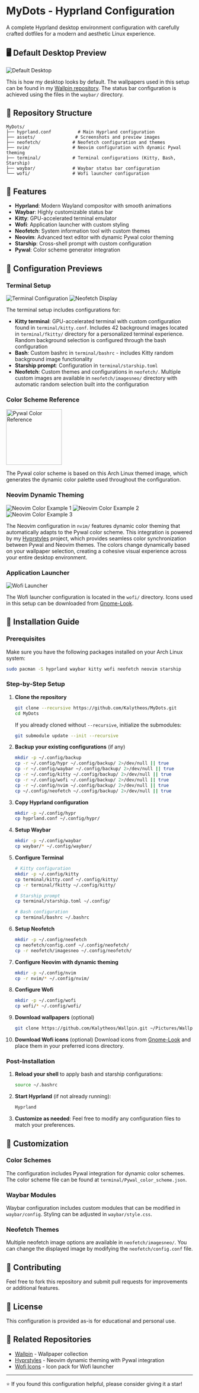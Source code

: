 # MyDots - Hyprland Configuration

A complete Hyprland desktop environment configuration with carefully crafted dotfiles for a modern and aesthetic Linux experience.

## 🖥️ Default Desktop Preview

![Default Desktop](assets/captura.png)

This is how my desktop looks by default. The wallpapers used in this setup can be found in my [Wallpin repository](https://github.com/Kalytheos/Wallpin). The status bar configuration is achieved using the files in the `waybar/` directory.

## 📁 Repository Structure

```
MyDots/
├── hyprland.conf          # Main Hyprland configuration
├── assets/               # Screenshots and preview images
├── neofetch/            # Neofetch configuration and themes
├── nvim/                # Neovim configuration with dynamic Pywal theming
├── terminal/            # Terminal configurations (Kitty, Bash, Starship)
├── waybar/              # Waybar status bar configuration
└── wofi/                # Wofi launcher configuration
```

## 🎯 Features

- **Hyprland**: Modern Wayland compositor with smooth animations
- **Waybar**: Highly customizable status bar
- **Kitty**: GPU-accelerated terminal emulator
- **Wofi**: Application launcher with custom styling
- **Neofetch**: System information tool with custom themes
- **Neovim**: Advanced text editor with dynamic Pywal color theming
- **Starship**: Cross-shell prompt with custom configuration
- **Pywal**: Color scheme generator integration

## 📸 Configuration Previews

### Terminal Setup
![Terminal Configuration](assets/kitty.png)
![Neofetch Display](assets/neofetch.png)

The terminal setup includes configurations for:
- **Kitty terminal**: GPU-accelerated terminal with custom configuration found in `terminal/kitty.conf`. Includes 42 background images located in `terminal/fkitty/` directory for a personalized terminal experience. Random background selection is configured through the bash configuration
- **Bash**: Custom bashrc in `terminal/bashrc` - includes Kitty random background image functionality
- **Starship prompt**: Configuration in `terminal/starship.toml`
- **Neofetch**: Custom themes and configurations in `neofetch/`. Multiple custom images are available in `neofetch/imagesneo/` directory with automatic random selection built into the configuration

### Color Scheme Reference
<img src="assets/arch.png" alt="Pywal Color Reference" width="150">

The Pywal color scheme is based on this Arch Linux themed image, which generates the dynamic color palette used throughout the configuration.

### Neovim Dynamic Theming
![Neovim Color Example 1](assets/nvimcolor.png)
![Neovim Color Example 2](assets/nvimcolors1.png)
![Neovim Color Example 3](assets/nvimcolors2.png)

The Neovim configuration in `nvim/` features dynamic color theming that automatically adapts to the Pywal color scheme. This integration is powered by my [Hyprstyles](https://github.com/Kalytheos/Hyprstyles) project, which provides seamless color synchronization between Pywal and Neovim themes. The colors change dynamically based on your wallpaper selection, creating a cohesive visual experience across your entire desktop environment.

### Application Launcher
![Wofi Launcher](assets/wofi.png)

The Wofi launcher configuration is located in the `wofi/` directory. Icons used in this setup can be downloaded from [Gnome-Look](https://www.gnome-look.org/p/2128085).

## 🚀 Installation Guide

### Prerequisites

Make sure you have the following packages installed on your Arch Linux system:

```bash
sudo pacman -S hyprland waybar kitty wofi neofetch neovim starship
```

### Step-by-Step Setup

1. **Clone the repository**
   ```bash
   git clone --recursive https://github.com/Kalytheos/MyDots.git
   cd MyDots
   ```
   
   If you already cloned without `--recursive`, initialize the submodules:
   ```bash
   git submodule update --init --recursive
   ```

2. **Backup your existing configurations** (if any)
   ```bash
   mkdir -p ~/.config/backup
   cp -r ~/.config/hypr ~/.config/backup/ 2>/dev/null || true
   cp -r ~/.config/waybar ~/.config/backup/ 2>/dev/null || true
   cp -r ~/.config/kitty ~/.config/backup/ 2>/dev/null || true
   cp -r ~/.config/wofi ~/.config/backup/ 2>/dev/null || true
   cp -r ~/.config/nvim ~/.config/backup/ 2>/dev/null || true
   cp ~/.config/neofetch ~/.config/backup/ 2>/dev/null || true
   ```

3. **Copy Hyprland configuration**
   ```bash
   mkdir -p ~/.config/hypr
   cp hyprland.conf ~/.config/hypr/
   ```

4. **Setup Waybar**
   ```bash
   mkdir -p ~/.config/waybar
   cp waybar/* ~/.config/waybar/
   ```

5. **Configure Terminal**
   ```bash
   # Kitty configuration
   mkdir -p ~/.config/kitty
   cp terminal/kitty.conf ~/.config/kitty/
   cp -r terminal/fkitty ~/.config/kitty/
   
   # Starship prompt
   cp terminal/starship.toml ~/.config/
   
   # Bash configuration
   cp terminal/bashrc ~/.bashrc
   ```

6. **Setup Neofetch**
   ```bash
   mkdir -p ~/.config/neofetch
   cp neofetch/config.conf ~/.config/neofetch/
   cp -r neofetch/imagesneo ~/.config/neofetch/
   ```

7. **Configure Neovim with dynamic theming**
   ```bash
   mkdir -p ~/.config/nvim
   cp -r nvim/* ~/.config/nvim/
   ```

8. **Configure Wofi**
   ```bash
   mkdir -p ~/.config/wofi
   cp wofi/* ~/.config/wofi/
   ```

9. **Download wallpapers** (optional)
   ```bash
   git clone https://github.com/Kalytheos/Wallpin.git ~/Pictures/Wallpapers
   ```

10. **Download Wofi icons** (optional)
    Download icons from [Gnome-Look](https://www.gnome-look.org/p/2128085) and place them in your preferred icons directory.

### Post-Installation

1. **Reload your shell** to apply bash and starship configurations:
   ```bash
   source ~/.bashrc
   ```

2. **Start Hyprland** (if not already running):
   ```bash
   Hyprland
   ```

3. **Customize as needed**: Feel free to modify any configuration files to match your preferences.

## 🎨 Customization

### Color Schemes
The configuration includes Pywal integration for dynamic color schemes. The color scheme file can be found at `terminal/Pywal_color_scheme.json`.

### Waybar Modules
Waybar configuration includes custom modules that can be modified in `waybar/config`. Styling can be adjusted in `waybar/style.css`.

### Neofetch Themes
Multiple neofetch image options are available in `neofetch/imagesneo/`. You can change the displayed image by modifying the `neofetch/config.conf` file.

## 🤝 Contributing

Feel free to fork this repository and submit pull requests for improvements or additional features.

## 📄 License

This configuration is provided as-is for educational and personal use.

## 🔗 Related Repositories

- [Wallpin](https://github.com/Kalytheos/Wallpin) - Wallpaper collection
- [Hyprstyles](https://github.com/Kalytheos/Hyprstyles) - Neovim dynamic theming with Pywal integration
- [Wofi Icons](https://www.gnome-look.org/p/2128085) - Icon pack for Wofi launcher

---

⭐ If you found this configuration helpful, please consider giving it a star!